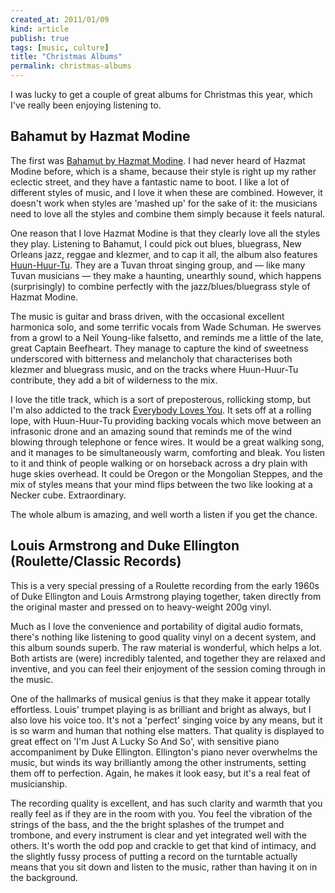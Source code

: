 ```yaml
---
created_at: 2011/01/09
kind: article
publish: true
tags: [music, culture]
title: "Christmas Albums"
permalink: christmas-albums
---
```


I was lucky to get a couple of great albums for Christmas this year,
which I've really been enjoying listening to. 

## Bahamut by Hazmat Modine

The first was [Bahamut by Hazmat Modine][]. I had never heard of Hazmat
Modine before, which is a shame, because their style is right up my
rather eclectic street, and they have a fantastic name to boot. I like a
lot of different styles of music, and I love it when these are combined.
However, it doesn't work when styles are 'mashed up' for the sake of it:
the musicians need to love all the styles and combine them simply
because it feels natural.

One reason that I love Hazmat Modine is that they clearly love all the
styles they play. Listening to Bahamut, I could pick out blues,
bluegrass, New Orleans jazz, reggae and klezmer, and to cap it all, the album
also features [Huun-Huur-Tu][]. They are a Tuvan throat singing group,
and &mdash; like many Tuvan musicians &mdash; they make a haunting,
unearthly sound, which happens (surprisingly) to combine perfectly with
the jazz/blues/bluegrass style of Hazmat Modine.

The music is guitar and brass driven, with the occasional excellent
harmonica solo, and some terrific vocals from Wade Schuman. He swerves
from a growl to a Neil Young-like falsetto, and reminds me a little of
the late, great Captain Beefheart. They manage to capture the kind of
sweetness underscored with bitterness and melancholy that characterises
both klezmer and bluegrass music, and on the tracks where Huun-Huur-Tu
contribute, they add a bit of wilderness to the mix.

I love the title track, which is a sort of preposterous, rollicking
stomp, but I'm also addicted to the track [Everybody Loves You][]. It
sets off at a rolling lope, with Huun-Huur-Tu providing backing vocals
which move between an infrasonic drone and an amazing sound that
reminds me of the wind blowing through telephone or fence wires. It
would be a great walking song, and it manages to be simultaneously warm,
comforting and bleak. You listen to it and think of people walking or on
horseback across a dry plain with huge skies overhead. It could be
Oregon or the Mongolian Steppes, and the mix of styles means that your
mind flips between the two like looking at a Necker cube. Extraordinary.

The whole album is amazing, and well worth a listen if you get the
chance.

## Louis Armstrong and Duke Ellington (Roulette/Classic Records)

This is a very special pressing of a Roulette recording from the early
1960s of Duke Ellington and Louis Armstrong playing together, taken
directly from the original master and pressed on to heavy-weight 200g
vinyl.

Much as I love the convenience and portability of digital audio formats,
there's nothing like listening to good quality vinyl on a decent system,
and this album sounds superb. The raw material is wonderful, which helps
a lot. Both artists are (were) incredibly talented, and together they
are relaxed and inventive, and you can feel their enjoyment of the
session coming through in the music. 

One of the hallmarks of musical genius is that they make it appear
totally effortless. Louis' trumpet playing is as brilliant and bright as
always, but I also love his voice too. It's not a 'perfect' singing
voice by any means, but it is so warm and human that nothing else
matters. That quality is displayed to great effect on 'I'm Just A Lucky
So And So', with sensitive piano accompaniment by Duke Ellington.
Ellington's piano never overwhelms the music, but winds its way
brilliantly among the other instruments, setting them off to perfection.
Again, he makes it look easy, but it's a real feat of musicianship.

The recording quality is excellent, and has such clarity and warmth that
you really feel as if they are in the room with you. You feel the
vibration of the strings of the bass, and the the bright splashes of the
trumpet and trombone, and every instrument is clear and yet integrated
well with the others. It's worth the odd pop and crackle to get that
kind of intimacy, and the slightly fussy process of putting a record on
the turntable actually means that you sit down and listen to the music,
rather than having it on in the background.


[Bahamut by Hazmat Modine]: http://www.hazmatmodine.com/
[Huun-Huur-Tu]: http://www.hhtmusic.com/
[Everybody Loves You]: http://www.youtube.com/watch?v=YK0UJWD-NWQ&feature=related
[Louis Armstrong and Duke Ellington]: http://www.classicrecords.com/item.cfm?item=SR%2052074-200G
